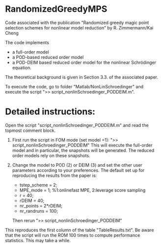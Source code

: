 # RandomizedGreedyMPS
Code associated with the publication "Randomized greedy magic point selection schemes for nonlinear model reduction" by R. Zimmermann/Kai Cheng

The code implements 
* a full-order model
* a POD-based reduced order model
* a POD-DEIM based reduced order model
for the nonlinear Schrödinger equation.

The theoretical background is given in Section 3.3. of the associated paper.

To execute the code, go to folder "Matlab/NonLinSchroedinger" and execute the script
">> script_nonlinSchroedinger_PODDEIM.m".



# Detailed instructions: 
Open the script "script_nonlinSchroedinger_PODDEIM.m" and read the topmost comment block.
 
 1) First run the script in FOM mode (set model =1):
    ">> script_nonlinSchroedinger_PODDEIM"
    This will execute the full-order model and in particular,
    the snapshots will be generated.
    The reduced order models rely on these snapshots.

 2) Change the model to POD (2) or DEIM (3) and set the other user
    parameters according to your preferences.
    The default set up for reproducing the results from the paper is:
    * tstep_scheme  = 2;
    * MPE_mode      = 1; %1:onlinefast MPE, 2:leverage score sampling
    * r             = 40;
    * rDEIM         = 40;
    * nr_points     = 2*rDEIM;
    * nr_randruns   = 100;
    
    Then rerun 
    ">> script_nonlinSchroedinger_PODDEIM"
    
   This reproduces the first column of the table "TableResults.txt".
   Be aware that the script will run the ROM 100 times to compute
   performance statistics. This may take a while.
